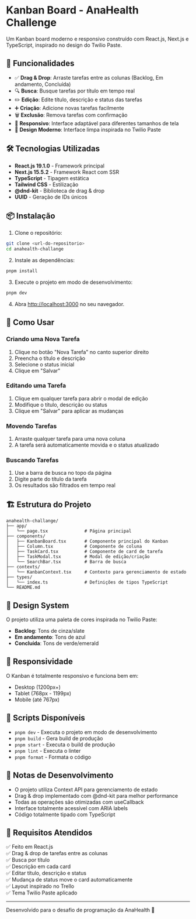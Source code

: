 # Kanban Board - AnaHealth Challenge

Um Kanban board moderno e responsivo construído com React.js, Next.js e TypeScript, inspirado no design do Twilio Paste.

## 🚀 Funcionalidades

- ✅ **Drag & Drop**: Arraste tarefas entre as colunas (Backlog, Em andamento, Concluída)
- 🔍 **Busca**: Busque tarefas por título em tempo real
- ✏️ **Edição**: Edite título, descrição e status das tarefas
- ➕ **Criação**: Adicione novas tarefas facilmente
- 🗑️ **Exclusão**: Remova tarefas com confirmação
- 📱 **Responsivo**: Interface adaptável para diferentes tamanhos de tela
- 🎨 **Design Moderno**: Interface limpa inspirada no Twilio Paste

## 🛠️ Tecnologias Utilizadas

- **React.js 19.1.0** - Framework principal
- **Next.js 15.5.2** - Framework React com SSR
- **TypeScript** - Tipagem estática
- **Tailwind CSS** - Estilização
- **@dnd-kit** - Biblioteca de drag & drop
- **UUID** - Geração de IDs únicos

## 📦 Instalação

1. Clone o repositório:

```bash
git clone <url-do-repositorio>
cd anahealth-challange
```

2. Instale as dependências:

```bash
pnpm install
```

3. Execute o projeto em modo de desenvolvimento:

```bash
pnpm dev
```

4. Abra [http://localhost:3000](http://localhost:3000) no seu navegador.

## 🎯 Como Usar

### Criando uma Nova Tarefa

1. Clique no botão "Nova Tarefa" no canto superior direito
2. Preencha o título e descrição
3. Selecione o status inicial
4. Clique em "Salvar"

### Editando uma Tarefa

1. Clique em qualquer tarefa para abrir o modal de edição
2. Modifique o título, descrição ou status
3. Clique em "Salvar" para aplicar as mudanças

### Movendo Tarefas

1. Arraste qualquer tarefa para uma nova coluna
2. A tarefa será automaticamente movida e o status atualizado

### Buscando Tarefas

1. Use a barra de busca no topo da página
2. Digite parte do título da tarefa
3. Os resultados são filtrados em tempo real

## 🏗️ Estrutura do Projeto

```
anahealth-challange/
├── app/
│   └── page.tsx              # Página principal
├── components/
│   ├── KanbanBoard.tsx       # Componente principal do Kanban
│   ├── Column.tsx            # Componente de coluna
│   ├── TaskCard.tsx          # Componente de card de tarefa
│   ├── TaskModal.tsx         # Modal de edição/criação
│   └── SearchBar.tsx         # Barra de busca
├── contexts/
│   └── KanbanContext.tsx     # Contexto para gerenciamento de estado
├── types/
│   └── index.ts              # Definições de tipos TypeScript
└── README.md
```

## 🎨 Design System

O projeto utiliza uma paleta de cores inspirada no Twilio Paste:

- **Backlog**: Tons de cinza/slate
- **Em andamento**: Tons de azul
- **Concluída**: Tons de verde/emerald

## 📱 Responsividade

O Kanban é totalmente responsivo e funciona bem em:

- Desktop (1200px+)
- Tablet (768px - 1199px)
- Mobile (até 767px)

## 🚀 Scripts Disponíveis

- `pnpm dev` - Executa o projeto em modo de desenvolvimento
- `pnpm build` - Gera build de produção
- `pnpm start` - Executa o build de produção
- `pnpm lint` - Executa o linter
- `pnpm format` - Formata o código

## 📝 Notas de Desenvolvimento

- O projeto utiliza Context API para gerenciamento de estado
- Drag & drop implementado com @dnd-kit para melhor performance
- Todas as operações são otimizadas com useCallback
- Interface totalmente acessível com ARIA labels
- Código totalmente tipado com TypeScript

## 🎯 Requisitos Atendidos

✅ Feito em React.js  
✅ Drag & drop de tarefas entre as colunas  
✅ Busca por título  
✅ Descrição em cada card  
✅ Editar título, descrição e status  
✅ Mudança de status move o card automaticamente  
✅ Layout inspirado no Trello  
✅ Tema Twilio Paste aplicado

---

Desenvolvido para o desafio de programação da AnaHealth 🏥
